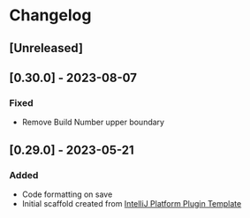 <!-- Keep a Changelog guide -> https://keepachangelog.com -->

# Changelog

## [Unreleased]

## [0.30.0] - 2023-08-07

### Fixed

- Remove Build Number upper boundary

## [0.29.0] - 2023-05-21

### Added

- Code formatting on save
- Initial scaffold created from [IntelliJ Platform Plugin Template](https://github.com/JetBrains/intellij-platform-plugin-template)
